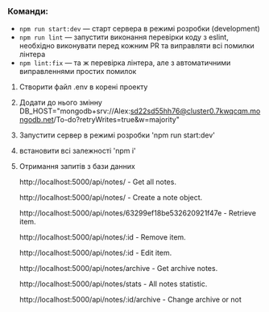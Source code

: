 ### Команди:

- `npm run start:dev` &mdash; старт сервера в режимі розробки (development)
- `npm run lint` &mdash; запустити виконання перевірки коду з eslint, необхідно виконувати перед кожним PR та виправляти всі помилки лінтера
- `npm lint:fix` &mdash; та ж перевірка лінтера, але з автоматичними виправленнями простих помилок

1. Створити файл .env в корені проекту
2. Додати до нього змінну DB_HOST="mongodb+srv://Alex:sd22sd55hh76@cluster0.7kwqcqm.mongodb.net/To-do?retryWrites=true&w=majority"
3. Запустити сервер в режимі розробки 'npm run start:dev'
4. встановити всі залежності 'npm i'
5. Отримання запитів з бази данних

   http://localhost:5000/api/notes/ - Get all notes.
   
   http://localhost:5000/api/notes/ - Create a note object.
   
   http://localhost:5000/api/notes/63299ef18be532620921f47e - Retrieve item.
   
   http://localhost:5000/api/notes/:id - Remove item.
   
   http://localhost:5000/api/notes/:id - Edit item.
   
   http://localhost:5000/api/notes/archive - Get archive notes.
   
   http://localhost:5000/api/notes/stats - All notes statistic.
   
   http://localhost:5000/api/notes/:id/archive - Change archive or not
